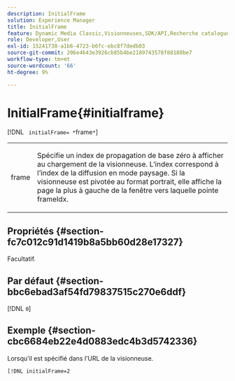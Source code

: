 ```yaml
---
description: InitialFrame
solution: Experience Manager
title: InitialFrame
feature: Dynamic Media Classic,Visionneuses,SDK/API,Recherche catalogue électronique
role: Developer,User
exl-id: 15241738-a1b6-4723-b6fc-ebc8f7dedb03
source-git-commit: 206e4643e3926cb85b4be2189743578f88180be7
workflow-type: tm+mt
source-wordcount: '66'
ht-degree: 9%

---
```


# InitialFrame{#initialframe}

[!DNL ` initialFrame= *`frame`*`]

<table id="table_06B5F795889E402FB6BCEA4D882E1422"> 
 <tbody> 
  <tr> 
   <td colname="col1"> <p> <span class="codeph"><span class="varname"> frame</span></span> </p> </td> 
   <td colname="col2"> <p> Spécifie un index de propagation de base zéro à afficher au chargement de la visionneuse. L’index correspond à l’index de la diffusion en mode paysage. Si la visionneuse est pivotée au format portrait, elle affiche la page la plus à gauche de la fenêtre vers laquelle pointe <span class="codeph"> frameIdx</span>. </p> </td> 
  </tr> 
 </tbody> 
</table>

## Propriétés {#section-fc7c012c91d1419b8a5bb60d28e17327}

Facultatif.

## Par défaut {#section-bbc6ebad3af54fd79837515c270e6ddf}

[!DNL `0`]

## Exemple {#section-cbc6684eb22e4d0883edc4b3d5742336}

Lorsqu’il est spécifié dans l’URL de la visionneuse.

```
[!DNL initialFrame=2
```

